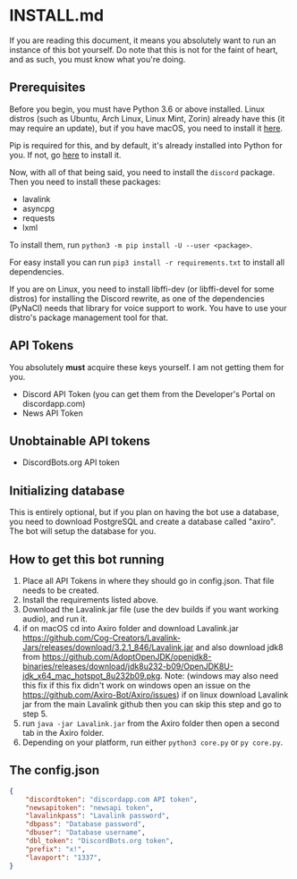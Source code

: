 # INSTALL.md

If you are reading this document, it means you absolutely want to run an instance of this bot yourself. Do note that
this is not for the faint of heart, and as such, you must know what you're doing.

## Prerequisites

Before you begin, you must have Python 3.6 or above installed. Linux distros (such as Ubuntu, Arch Linux, Linux Mint, Zorin) already
have this (it may require an update), but if you have macOS, you need to install it [here](https://www.python.org/downloads/).

Pip is required for this, and by default, it's already installed into Python for you. If not, go [here](https://pip.pypa.io/en/stable/installing/) 
to install it.

Now, with all of that being said, you need to install the `discord` package. Then you need to install these packages:

* lavalink
* asyncpg
* requests
* lxml

To install them, run `python3 -m pip install -U --user <package>`.

For easy install you can run `pip3 install -r requirements.txt` to install all dependencies.

If you are on Linux, you need to install libffi-dev (or libffi-devel for some distros) for installing the Discord rewrite,
as one of the dependencies (PyNaCl) needs that library for voice support to work. You have to use your distro's package
management tool for that.

## API Tokens

You absolutely **must** acquire these keys yourself. I am not getting them for you.

* Discord API Token (you can get them from the Developer's Portal on discordapp.com)
* News API Token

## Unobtainable API tokens

* DiscordBots.org API token

## Initializing database

This is entirely optional, but if you plan on having the bot use a database, you need to download PostgreSQL and
create a database called "axiro". The bot will setup the database for you.

## How to get this bot running

1. Place all API Tokens in where they should go in config.json. That file needs to be created.
2. Install the requirements listed above.
3. Download the Lavalink.jar file (use the dev builds if you want working audio), and run it.
4. if on macOS cd into Axiro folder and download Lavalink.jar https://github.com/Cog-Creators/Lavalink-Jars/releases/download/3.2.1_846/Lavalink.jar and also download jdk8 from https://github.com/AdoptOpenJDK/openjdk8-binaries/releases/download/jdk8u232-b09/OpenJDK8U-jdk_x64_mac_hotspot_8u232b09.pkg.  Note: (windows may also need this fix if this fix didn't work on windows open an issue on the https://github.com/Axiro-Bot/Axiro/issues) if on linux download Lavalink jar from the main Lavalink github then you can skip this step and go to step 5.
5. run `java -jar Lavalink.jar` from the Axiro folder then open a second tab in the Axiro folder.
6. Depending on your platform, run either `python3 core.py` or `py core.py`.

## The config.json

```json
{
    "discordtoken": "discordapp.com API token",
    "newsapitoken": "newsapi token",
    "lavalinkpass": "Lavalink password",
    "dbpass": "Database password",
    "dbuser": "Database username",
    "dbl_token": "DiscordBots.org token",
    "prefix": "x!",
	"lavaport": "1337",
}
```